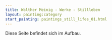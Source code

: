 ```yaml
---
title: Walther Meinig - Werke - Stillleben
layout: painting:category
start_painting: paintings_still_lifes_01.html
---
```


Diese Seite befindet sich im Aufbau.